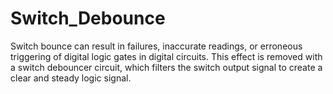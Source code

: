 # Switch_Debounce
Switch bounce can result in failures, inaccurate readings, or erroneous triggering of digital logic gates in digital circuits. This effect is removed with a switch debouncer circuit, which filters the switch output signal to create a clear and steady logic signal.
